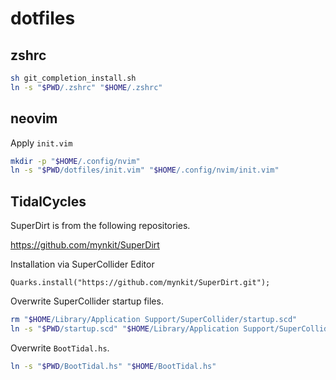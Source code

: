 # dotfiles

## zshrc

```sh
sh git_completion_install.sh
ln -s "$PWD/.zshrc" "$HOME/.zshrc"
```

## neovim

Apply `init.vim`

```sh
mkdir -p "$HOME/.config/nvim"
ln -s "$PWD/dotfiles/init.vim" "$HOME/.config/nvim/init.vim"
```

## TidalCycles

SuperDirt is from the following repositories.

https://github.com/mynkit/SuperDirt

Installation via SuperCollider Editor

```SuperCollider
Quarks.install("https://github.com/mynkit/SuperDirt.git");
```

Overwrite SuperCollider startup files.

```sh
rm "$HOME/Library/Application Support/SuperCollider/startup.scd"
ln -s "$PWD/startup.scd" "$HOME/Library/Application Support/SuperCollider/startup.scd"
```

Overwrite `BootTidal.hs`.

```sh
ln -s "$PWD/BootTidal.hs" "$HOME/BootTidal.hs"
```



